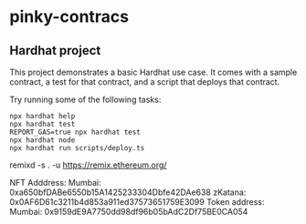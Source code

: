 # pinky-contracs

## Hardhat project
This project demonstrates a basic Hardhat use case. It comes with a sample contract, a test for that contract, and a script that deploys that contract.

Try running some of the following tasks:

```shell
npx hardhat help
npx hardhat test
REPORT_GAS=true npx hardhat test
npx hardhat node
npx hardhat run scripts/deploy.ts
```
remixd -s . -u https://remix.ethereum.org/

NFT Adddress: 
Mumbai: 0xa650bfDABe6550b15A1425233304Dbfe42DAe638
zKatana: 0x0AF6D61c3211b4d853a911ed37573651759E3099
Token address:
Mumbai: 0x9159dE9A7750dd98df96b05bAdC2Df75BE0CA054